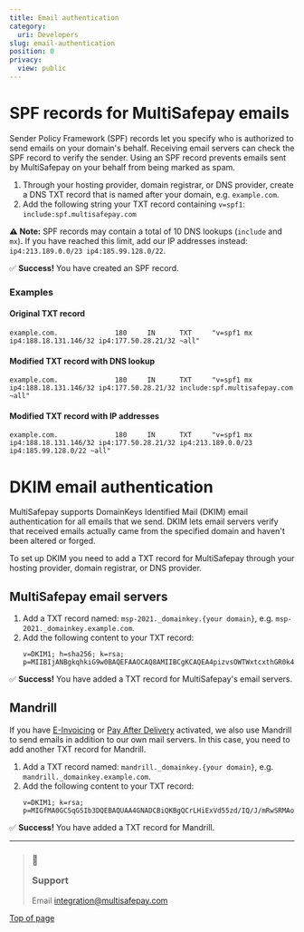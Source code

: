 ```yaml
---
title: Email authentication
category:
  uri: Developers
slug: email-authentication
position: 0
privacy:
  view: public
---
```

# SPF records for MultiSafepay emails

Sender Policy Framework (SPF) records let you specify who is authorized to send emails on your domain's behalf. Receiving email servers can check the SPF record to verify the sender. Using an SPF record prevents emails sent by MultiSafepay on your behalf from being marked as spam.

1. Through your hosting provider, domain registrar, or DNS provider, create a DNS TXT record that is named after your domain, e.g. `example.com`.
2. Add the following string your TXT record containing `v=spf1`: `include:spf.multisafepay.com`

**⚠️ Note:** SPF records may contain a total of 10 DNS lookups (`include` and `mx`). If you have reached this limit, add our IP addresses instead: `ip4:213.189.0.0/23 ip4:185.99.128.0/22`.

✅ **Success!** You have created an SPF record.

### Examples

#### Original TXT record

```
example.com.              180     IN      TXT     "v=spf1 mx ip4:188.18.131.146/32 ip4:177.50.28.21/32 ~all"
```

#### Modified TXT record with DNS lookup

```
example.com.              180     IN      TXT     "v=spf1 mx ip4:188.18.131.146/32 ip4:177.50.28.21/32 include:spf.multisafepay.com ~all"
```

#### Modified TXT record with IP addresses

```
example.com.              180     IN      TXT     "v=spf1 mx ip4:188.18.131.146/32 ip4:177.50.28.21/32 ip4:213.189.0.0/23 ip4:185.99.128.0/22 ~all"
```

# DKIM email authentication

MultiSafepay supports DomainKeys Identified Mail (DKIM) email authentication for all emails that we send. DKIM lets email servers verify that received emails actually came from the specified domain and haven't been altered or forged.

To set up DKIM you need to add a TXT record for MultiSafepay through your hosting provider, domain registrar, or DNS provider.

## MultiSafepay email servers

1. Add a TXT record named: `msp-2021._domainkey.{your domain}`, e.g. `msp-2021._domainkey.example.com`.
2. Add the following content to your TXT record:
   ```
   v=DKIM1; h=sha256; k=rsa; p=MIIBIjANBgkqhkiG9w0BAQEFAAOCAQ8AMIIBCgKCAQEA4pizvsOWTWxtcxthGR0k4rEcGsJH4hRy1fpoUAs3fUi0yMkygwsYUCtFLQY2TwrOtfPfaZ/2bPKXwyjC4kg93zFvSJTIQtQiFfKNT2aDtnDmZRwII4+s2k7+LHn4V/SjIxEBylN3Rt0g4iVlkZzgncEXeVksXj5eux8uDAUeZxj0Fp8PWSkxsBNVaJFb5sfR+c5piJ+8RmlqYUf7w/gXOW8mChC509//V9dfMaV39b7WoEf/JRw9KGM69C3hIdtb7cVKD/B6VxQIq3z1DCAcmSCXpcaXUaFbVaF4u/vEi+3v5DdPtDl/0rOy2NUFNL5XULW8OxdofzUbdL9SWN/IbwIDAQAB;
   ```

✅ **Success!** You have added a TXT record for MultiSafepay's email servers.

## Mandrill

If you have [E-Invoicing](/docs/e-invoicing/) or [Pay After Delivery](/docs/pay-after-delivery/) activated, we also use Mandrill to send emails in addition to our own mail servers. In this case, you need to add another TXT record for Mandrill.

1. Add a TXT record named: `mandrill._domainkey.{your domain}`, e.g. `mandrill._domainkey.example.com`.
2. Add the following content to your TXT record:
   ```
   v=DKIM1; k=rsa; p=MIGfMA0GCSqGSIb3DQEBAQUAA4GNADCBiQKBgQCrLHiExVd55zd/IQ/J/mRwSRMAocV/hMB3jXwaHH36d9NaVynQFYV8NaWi69c1veUtRzGt7yAioXqLj7Z4TeEUoOLgrKsn8YnckGs9i3B3tVFB+Ch/4mPhXWiNfNdynHWBcPcbJ8kjEQ2U8y78dHZj1YeRXXVvWob2OaKynO8/lQIDAQAB;
   ```

✅ **Success!** You have added a TXT record for Mandrill.

***

<blockquote className="callout callout_info">
    <h3 className="callout-heading false">
        <span className="callout-icon">💬</span>
        <p>Support</p>
    </h3>
    <p>Email <a href="mailto:integration@multisafepay.com">integration@multisafepay.com</a></p>
</blockquote>

[Top of page](#)
